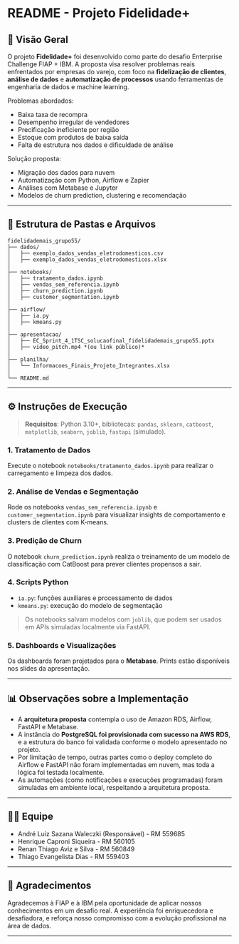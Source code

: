 # README - Projeto Fidelidade+

## 📄 Visão Geral

O projeto **Fidelidade+** foi desenvolvido como parte do desafio Enterprise Challenge FIAP + IBM. A proposta visa resolver problemas reais enfrentados por empresas do varejo, com foco na **fidelização de clientes**, **análise de dados** e **automatização de processos** usando ferramentas de engenharia de dados e machine learning.

Problemas abordados:

* Baixa taxa de recompra
* Desempenho irregular de vendedores
* Precificação ineficiente por região
* Estoque com produtos de baixa saída
* Falta de estrutura nos dados e dificuldade de análise

Solução proposta:

* Migração dos dados para nuvem
* Automatização com Python, Airflow e Zapier
* Análises com Metabase e Jupyter
* Modelos de churn prediction, clustering e recomendação

---

## 📁 Estrutura de Pastas e Arquivos

```
fidelidademais_grupo55/
├── dados/
│   ├── exemplo_dados_vendas_eletrodomesticos.csv
│   ├── exemplo_dados_vendas_eletrodomesticos.xlsx
│   
├── notebooks/
│   ├── tratamento_dados.ipynb
│   ├── vendas_sem_referencia.ipynb
│   ├── churn_prediction.ipynb
│   ├── customer_segmentation.ipynb
│   
├── airflow/
│   ├── ia.py
│   ├── kmeans.py
│   
├── apresentacao/
│   ├── EC_Sprint_4_1TSC_solucaofinal_fidelidademais_grupo55.pptx
│   ├── video_pitch.mp4 *(ou link público)*
│   
├── planilha/
│   └── Informacoes_Finais_Projeto_Integrantes.xlsx
│
└── README.md
```

---

## ⚙️ Instruções de Execução

> **Requisitos**: Python 3.10+, bibliotecas: `pandas`, `sklearn`, `catboost`, `matplotlib`, `seaborn`, `joblib`, `fastapi` (simulado).

### 1. Tratamento de Dados

Execute o notebook `notebooks/tratamento_dados.ipynb` para realizar o carregamento e limpeza dos dados.

### 2. Análise de Vendas e Segmentação

Rode os notebooks `vendas_sem_referencia.ipynb` e `customer_segmentation.ipynb` para visualizar insights de comportamento e clusters de clientes com K-means.

### 3. Predição de Churn

O notebook `churn_prediction.ipynb` realiza o treinamento de um modelo de classificação com CatBoost para prever clientes propensos a sair.

### 4. Scripts Python

* `ia.py`: funções auxiliares e processamento de dados
* `kmeans.py`: execução do modelo de segmentação

> Os notebooks salvam modelos com `joblib`, que podem ser usados em APIs simuladas localmente via FastAPI.

### 5. Dashboards e Visualizações

Os dashboards foram projetados para o **Metabase**. Prints estão disponíveis nos slides da apresentação.

---

## 📊 Observações sobre a Implementação

* A **arquitetura proposta** contempla o uso de Amazon RDS, Airflow, FastAPI e Metabase.
* A instância do **PostgreSQL foi provisionada com sucesso na AWS RDS**, e a estrutura do banco foi validada conforme o modelo apresentado no projeto.
* Por limitação de tempo, outras partes como o deploy completo do Airflow e FastAPI não foram implementadas em nuvem, mas toda a lógica foi testada localmente.
* As automações (como notificações e execuções programadas) foram simuladas em ambiente local, respeitando a arquitetura proposta.

---

## 👨‍💼 Equipe

* André Luiz Sazana Waleczki (Responsável) - RM 559685
* Henrique Caproni Siqueira - RM 560105
* Renan Thiago Aviz e Silva - RM 560849
* Thiago Evangelista Dias - RM 559403

---

## 🌟 Agradecimentos

Agradecemos à FIAP e à IBM pela oportunidade de aplicar nossos conhecimentos em um desafio real. A experiência foi enriquecedora e desafiadora, e reforça nosso compromisso com a evolução profissional na área de dados.

---
